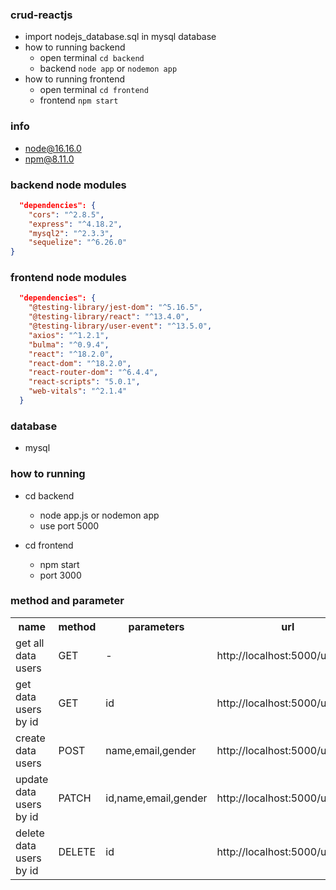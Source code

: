 ### crud-reactjs

- import nodejs_database.sql in mysql database
- how to running backend
  - open terminal `cd backend`
  - backend `node app` or `nodemon app`
- how to running frontend
  - open terminal `cd frontend`
  - frontend `npm start`

### info

- node@16.16.0
- npm@8.11.0

### backend node modules

```json
  "dependencies": {
    "cors": "^2.8.5",
    "express": "^4.18.2",
    "mysql2": "^2.3.3",
    "sequelize": "^6.26.0"
}
```

### frontend node modules

```json
  "dependencies": {
    "@testing-library/jest-dom": "^5.16.5",
    "@testing-library/react": "^13.4.0",
    "@testing-library/user-event": "^13.5.0",
    "axios": "^1.2.1",
    "bulma": "^0.9.4",
    "react": "^18.2.0",
    "react-dom": "^18.2.0",
    "react-router-dom": "^6.4.4",
    "react-scripts": "5.0.1",
    "web-vitals": "^2.1.4"
  }
```

### database

- mysql

### how to running

- cd backend

  - node app.js or nodemon app
  - use port 5000

- cd frontend
  - npm start
  - port 3000

### method and parameter

<table>
    <tr>
        <th>name</th>
        <th>method</th>
        <th>parameters</th>
        <th>url</th>
    </tr>
    <tr>
        <td>get all data users</td>
        <td>GET</td>
        <td>-</td>
        <td>http://localhost:5000/users</td>
    </tr>
    <tr>
        <td>get data users by id</td>
        <td>GET</td>
        <td>id</td>
        <td>http://localhost:5000/users/id</td>
    </tr>
    <tr>
        <td>create data users</td>
        <td>POST</td>
        <td>name,email,gender</td>
        <td>http://localhost:5000/users</td>
    </tr>
    <tr>
        <td>update data users by id</td>
        <td>PATCH</td>
        <td>id,name,email,gender</td>
        <td>http://localhost:5000/users/id</td>
    </tr>
    <tr>
        <td>delete data users by id</td>
        <td>DELETE</td>
        <td>id</td>
        <td>http://localhost:5000/users/id</td>
    </tr>
</table>
